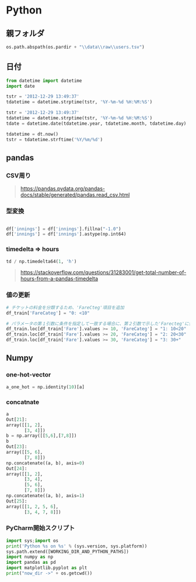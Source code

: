 # Python #

## 親フォルダ ##

```python
os.path.abspath(os.pardir + "\\data\\raw\\users.tsv")
```

## 日付 ##

```python
from datetime import datetime
import date

tstr = '2012-12-29 13:49:37'
tdatetime = datetime.strptime(tstr, '%Y-%m-%d %H:%M:%S')

tstr = '2012-12-29 13:49:37'
tdatetime = datetime.strptime(tstr, '%Y-%m-%d %H:%M:%S')
tdate = datetime.date(tdatetime.year, tdatetime.month, tdatetime.day)

tdatetime = dt.now()
tstr = tdatetime.strftime('%Y/%m/%d')
```

## pandas ##

### CSV周り ###
> https://pandas.pydata.org/pandas-docs/stable/generated/pandas.read_csv.html

### 型変換 ###

```python

df['innings'] = df['innings'].fillna("-1.0")
df['innings'] = df['innings'].astype(np.int64)

```

### timedelta => hours ###

```python
td / np.timedelta64(1, 'h')
```

> https://stackoverflow.com/questions/31283001/get-total-number-of-hours-from-a-pandas-timedelta

### 値の更新 ###

```python
# チケットの料金を分類するため、'FareCteg'項目を追加
df_train['FareCateg'] = "0: <10"

# パラメータの第１引数に条件を指定して一致する場合に、第２引数で示した'Farecteg'に値を設定する
df_train.loc[df_train['Fare'].values >= 10, 'FareCateg'] = "1: 10<20"
df_train.loc[df_train['Fare'].values >= 20, 'FareCateg'] = "2: 20<30"
df_train.loc[df_train['Fare'].values >= 30, 'FareCateg'] = "3: 30+"
```

## Numpy ##

### one-hot-vector ###

```python
a_one_hot = np.identity(10)[a]
```

### concatnate ###

```python
a
Out[21]: 
array([[1, 2],
       [3, 4]])
b = np.array([[5,6],[7,8]])
b
Out[23]: 
array([[5, 6],
       [7, 8]])
np.concatenate((a, b), axis=0)
Out[24]: 
array([[1, 2],
       [3, 4],
       [5, 6],
       [7, 8]])
np.concatenate((a, b), axis=1)
Out[25]: 
array([[1, 2, 5, 6],
       [3, 4, 7, 8]])
```

### PyCharm開始スクリプト ###

```python
import sys;import os
print('Python %s on %s' % (sys.version, sys.platform))
sys.path.extend([WORKING_DIR_AND_PYTHON_PATHS])
import numpy as np
import pandas as pd
import matplotlib.pyplot as plt
print("now_dir ->" + os.getcwd())
```